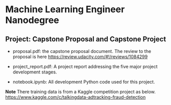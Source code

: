 # Machine Learning Engineer Nanodegree
## Project: Capstone Proposal and Capstone Project


- proposal.pdf: 
  the capstone proposal document. The review to the proposal is here https://review.udacity.com/#!/reviews/1084299

- project_report.pdf: 
  A project report addressing the five major project development stages.

- notebook.ipynb: 
  All development Python code used for this project.


**Note**
There training data is from a Kaggle competition project as below.
https://www.kaggle.com/c/talkingdata-adtracking-fraud-detection

